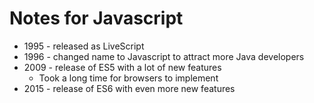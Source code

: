 Notes for Javascript
======

* 1995 - released as LiveScript
* 1996 - changed name to Javascript to attract more Java developers
* 2009 - release of ES5 with a lot of new features
  * Took a long time for browsers to implement
* 2015 - release of ES6 with even more new features
